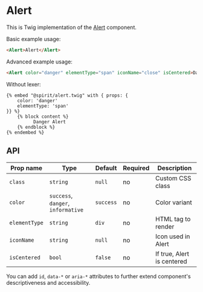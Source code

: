 # Alert

This is Twig implementation of the [Alert] component.

Basic example usage:

```html
<Alert>Alert</Alert>
```

Advanced example usage:

```html
<Alert color="danger" elementType="span" iconName="close" isCentered>Danger Alert</Alert>
```

Without lexer:

```twig
{% embed "@spirit/alert.twig" with { props: {
    color: 'danger'
    elementType: 'span'
}} %}
    {% block content %}
          Danger Alert
    {% endblock %}
{% endembed %}
```

## API

| Prop name     | Type                               | Default   | Required | Description                |
| ------------- | ---------------------------------- | --------- | -------- | -------------------------- |
| `class`       | `string`                           | `null`    | no       | Custom CSS class           |
| `color`       | `success`, `danger`, `informative` | `success` | no       | Color variant              |
| `elementType` | `string`                           | `div`     | no       | HTML tag to render         |
| `iconName`    | `string`                           | `null`    | no       | Icon used in Alert         |
| `isCentered`  | `bool`                             | `false`   | no       | If true, Alert is centered |

You can add `id`, `data-*` or `aria-*` attributes to further extend component's
descriptiveness and accessibility.

[alert]: https://github.com/lmc-eu/spirit-design-system/tree/main/packages/web/src/scss/components/Alert
